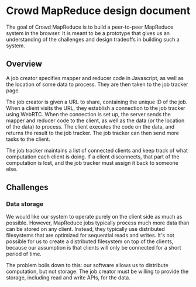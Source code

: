 # Crowd MapReduce design document

The goal of Crowd MapReduce is to build a peer-to-peer MapReduce system in the browser. It is meant to be a prototype that gives us an understanding of the challenges and design tradeoffs in building such a system.

## Overview
A job creator specifies mapper and reducer code in Javascript, as well as the location of some data to process. They are then taken to the job tracker page.

The job creator is given a URL to share, containing the unique ID of the job. When a client visits the URL, they establish a connection to the job tracker using WebRTC. When the connection is set up, the server sends the mapper and reducer code to the client, as well as the data (or the location of the data) to process. The client executes the code on the data, and returns the result to the job tracker. The job tracker can then send more tasks to the client.

The job tracker maintains a list of connected clients and keep track of what computation each client is doing. If a client disconnects, that part of the computation is lost, and the job tracker must assign it back to someone else.

## Challenges
### Data storage
We would like our system to operate purely on the client side as much as possible. However, MapReduce jobs typically process much more data than can be stored on any client. Instead, they typically use distributed filesystems that are optimized for sequential reads and writes. It's not possible for us to create a distributed filesystem on top of the clients, because our assumption is that clients will only be connected for a short period of time.

The problem boils down to this: our software allows us to distribute computation, but not storage. The job creator must be willing to provide the storage, including read and write APIs, for the data.
